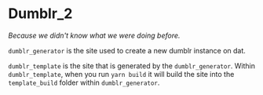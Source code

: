 # Dumblr_2

_Because we didn't know what we were doing before._

`dumblr_generator` is the site used to create a new dumblr instance on dat.

`dumblr_template` is the site that is generated by the `dumblr_generator`. Within `dumblr_template`, when you run `yarn build` it will build the site into the `template_build` folder within `dumblr_generator`.
